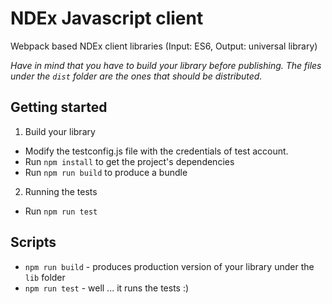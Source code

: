 # NDEx Javascript client

Webpack based NDEx client libraries (Input: ES6, Output: universal library)

_Have in mind that you have to build your library before publishing. The files under the `dist` folder are the ones that should be distributed._

## Getting started

1. Build your library

- Modify the testconfig.js file with the credentials of test account.
- Run `npm install` to get the project's dependencies
- Run `npm run build` to produce a bundle

2. Running the tests

- Run `npm run test`

## Scripts

- `npm run build` - produces production version of your library under the `lib` folder
- `npm run test` - well ... it runs the tests :)
